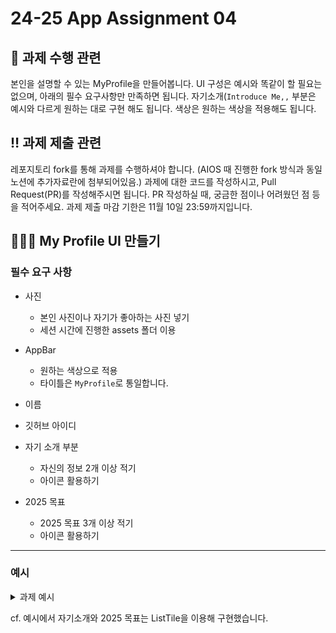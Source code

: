 # 24-25 App Assignment 04

## 📝 과제 수행 관련
본인을 설명할 수 있는 MyProfile을 만들어봅니다. UI 구성은 예시와 똑같이 할 필요는 없으며, 아래의 필수 요구사항만 만족하면 됩니다. 자기소개(`Introduce Me,,` 부분은 예시와 다르게 원하는 대로 구현 해도 됩니다. 색상은 원하는 색상을 적용해도 됩니다. 

## ‼️ 과제 제출 관련
레포지토리 fork를 통해 과제를 수행하셔야 합니다. (AIOS 때 진행한 fork 방식과 동일 노션에 추가자료란에 첨부되어있음.)
과제에 대한 코드를 작성하시고, Pull Request(PR)를 작성해주시면 됩니다.
PR 작성하실 때, 궁금한 점이나 어려웠던 점 등을 적어주세요.
과제 제출 마감 기한은 11월 10일 23:59까지입니다.

 
## 🙋🏻‍♀️ My Profile UI 만들기 

### 필수 요구 사항

- 사진
    - 본인 사진이나 자기가 좋아하는 사진 넣기
    - 세션 시간에 진행한 assets 폴더 이용

- AppBar
    - 원하는 색상으로 적용
    - 타이틀은 `MyProfile`로 통일합니다.

- 이름

- 깃허브 아이디

- 자기 소개 부분
    - 자신의 정보 2개 이상 적기
    - 아이콘 활용하기

- 2025 목표
    - 2025 목표 3개 이상 적기
    - 아이콘 활용하기

---

### 예시

<details markdown="1">
  <summary>과제 예시</summary>
  <div>
    <ul>
      <li> ![image](https://github.com/user-attachments/assets/68d21eb7-c3ea-4d26-8e13-e64b858e83df) </li>
    </ul>
  </div>
</details>

cf. 예시에서 자기소개와 2025 목표는 ListTile을 이용해 구현했습니다. 

